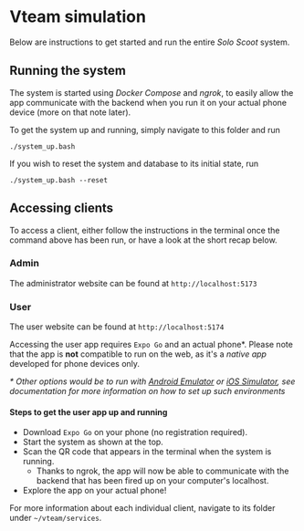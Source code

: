 # Vteam simulation

Below are instructions to get started and run the entire _Solo Scoot_ system.

## Running the system

The system is started using _Docker Compose_ and _ngrok_, to easily allow the app communicate with the backend when you run it on your actual phone device (more on that note later).

To get the system up and running, simply navigate to this folder and run

`./system_up.bash`

If you wish to reset the system and database to its initial state, run

`./system_up.bash --reset`

## Accessing clients

To access a client, either follow the instructions in the terminal once the command above has been run, or have a look at the short recap below.

### Admin
The administrator website can be found at `http://localhost:5173`

### User

The user website can be found at `http://localhost:5174`

Accessing the user app requires `Expo Go` and an actual phone*. Please note that the app is **not** compatible to run on the web, as it's a _native app_ developed for phone devices only.

_* Other options would be to run with [Android Emulator](https://docs.expo.dev/workflow/android-studio-emulator/) or [iOS Simulator](https://docs.expo.dev/workflow/ios-simulator/), see documentation for more information on how to set up such environments_

#### Steps to get the user app up and running
- Download `Expo Go` on your phone (no registration required).
- Start the system as shown at the top.
- Scan the QR code that appears in the terminal when the system is running.
    - Thanks to ngrok, the app will now be able to communicate with the backend that has been fired up on your computer's localhost.
- Explore the app on your actual phone!

For more information about each individual client, navigate to its folder under `~/vteam/services`.
